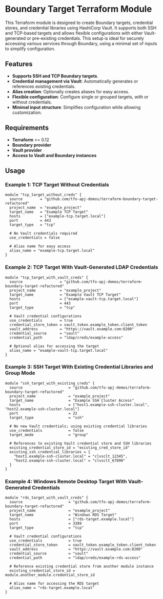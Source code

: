 # Boundary Target Terraform Module

This Terraform module is designed to create Boundary targets, credential stores, and credential libraries using HashiCorp Vault. It supports both SSH and TCP-based targets and allows flexible configurations with either Vault-generated or pre-existing credentials. This setup is ideal for securely accessing various services through Boundary, using a minimal set of inputs to simplify configuration.

## Features
- **Supports SSH and TCP Boundary targets**.
- **Credential management via Vault**: Automatically generates or references existing credentials.
- **Alias creation**: Optionally creates aliases for easy access.
- **Flexible configuration**: Configure single or grouped targets, with or without credentials.
- **Minimal input structure**: Simplifies configuration while allowing customization.

## Requirements
- **Terraform** >= 0.12
- **Boundary provider**
- **Vault provider**
- **Access to Vault and Boundary instances**

## Usage

### Example 1: TCP Target Without Credentials

```hcl
module "tcp_target_without_creds" {
  source        = "github.com/tfo-apj-demos/terraform-boundary-target-refactored"
  project_name  = "example_project"
  target_name   = "Example TCP Target"
  hosts         = ["example-tcp.target.local"]
  port          = 443
  target_type   = "tcp"

  # No Vault credentials required
  use_credentials = false

  # Alias name for easy access
  alias_name = "example-tcp.target.local"
}
```

### Example 2: TCP Target With Vault-Generated LDAP Credentials

```hcl
module "tcp_target_with_vault_creds" {
  source                 = "github.com/tfo-apj-demos/terraform-boundary-target-refactored"
  project_name           = "example_project"
  target_name            = "Example Vault TCP Target"
  hosts                  = ["example-vault-tcp.target.local"]
  port                   = 443
  target_type            = "tcp"

  # Vault credential configurations
  use_credentials        = true
  credential_store_token = vault_token.example_token.client_token
  vault_address          = "https://vault.example.com:8200"
  credential_source      = "vault"
  credential_path        = "ldap/creds/example-access"

  # Optional alias for accessing the target
  alias_name = "example-vault-tcp.target.local"
}

```

### Example 3: SSH Target With Existing Credential Libraries and Group Mode

```hcl
module "ssh_target_with_existing_creds" {
  source                     = "github.com/tfo-apj-demos/terraform-boundary-target-refactored"
  project_name               = "example_project"
  target_name                = "Example SSH Cluster Access"
  hosts                      = ["host1.example-ssh-cluster.local", "host2.example-ssh-cluster.local"]
  port                       = 22
  target_type                = "ssh"
  
  # No new Vault credentials; using existing credential libraries
  use_credentials            = false
  target_mode                = "group"

  # References to existing Vault credential store and SSH libraries
  existing_credential_store_id = "existing_cred_store_id"
  existing_ssh_credential_libraries = {
    "host1.example-ssh-cluster.local" = "clvsclt_12345",
    "host2.example-ssh-cluster.local" = "clvsclt_67890"
  }
}
```

### Example 4: Windows Remote Desktop Target With Vault-Generated Credentials

```hcl
module "rds_target_with_vault_creds" {
  source                     = "github.com/tfo-apj-demos/terraform-boundary-target-refactored"
  project_name               = "example_project"
  target_name                = "Windows RDS Target"
  hosts                      = ["rds-target.example.local"]
  port                       = 3389
  target_type                = "tcp"

  # Vault credential configurations
  use_credentials            = true
  credential_store_token     = vault_token.example_token.client_token
  vault_address              = "https://vault.example.com:8200"
  credential_source          = "vault"
  credential_path            = "ldap/creds/example-rds-access"

  # Reference existing credential store from another module instance
  existing_credential_store_id = module.another_module.credential_store_id

  # Alias name for accessing the RDS target
  alias_name = "rds-target.example.local"
}

```

